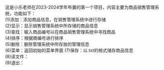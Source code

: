 这是小乐老师在2023-2024学年布置的第一个项目，内容主要为商品销售管理系统，功能如下：  
(1)添加：添加商品信息，在销售管理系统中进行存储  
(2)显示：显示销售管理系统中所存储的商品信息  
(3)查找：输入商品编号以在商品销售管理系统中寻找商品  
(4)排序：根据商编号进行排序  
(5)删除：删除管理系统中所存放的管理信息  
(6)菜单：返回初始的菜单界面
(7)保存：以.txt的格式储存商品信息  
(8)读文件：		 
(9)退出：
